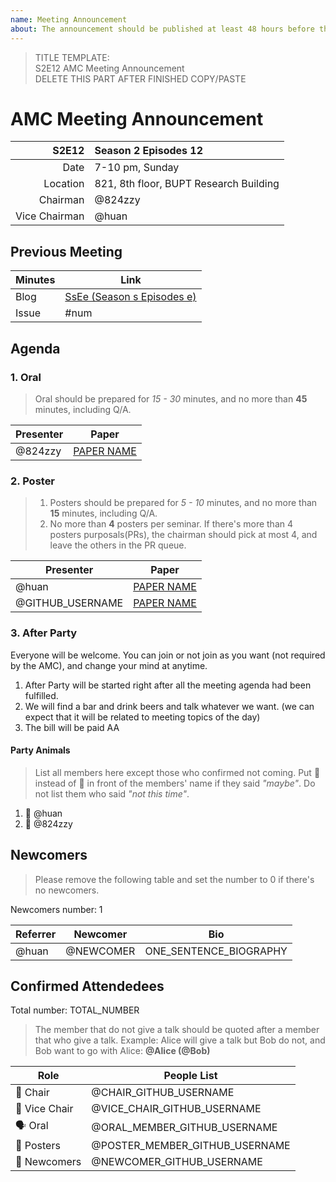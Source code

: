 ```yaml
---
name: Meeting Announcement
about: The announcement should be published at least 48 hours before the meeting, and the minutes should be published no more than 48 hours after the meeting.
---
```


> TITLE TEMPLATE:  
> S2E12 AMC Meeting Announcement  
> DELETE THIS PART AFTER FINISHED COPY/PASTE

# AMC Meeting Announcement

|         S2E12 | Season 2 Episodes 12 |
| ------------: | :-------------------- |
|          Date | 7-10 pm, Sunday        |
|      Location | 821, 8th floor, BUPT Research Building |
|      Chairman | @824zzy               |
| Vice Chairman | @huan                 |

## Previous Meeting

| Minutes | Link                        |
| ------- | --------------------------- |
| Blog    | [SsEe (Season s Episodes e)](https://ai-ml.club/events/seminar-meeting-minutes-s-e/) |
| Issue   | #num                        |

## Agenda

### 1. Oral

> Oral should be prepared for _15 - 30_ minutes, and no more than **45** minutes, including Q/A.

| Presenter | Paper                                     |
| --------- | ----------------------------------------- |
| @824zzy   | [PAPER NAME](https://arxiv.org/PAPER_URL) |

### 2. Poster

> 1. Posters should be prepared for _5 - 10_ minutes, and no more than **15** minutes, including Q/A.
> 1. No more than **4** posters per seminar. If there's more than 4 posters purposals(PRs), the chairman should pick at most 4, and leave the others in the PR queue.

| Presenter | Paper                                     |
| --------- | ----------------------------------------- |
| @huan     | [PAPER NAME](https://arxiv.org/PAPER_URL) |
| @GITHUB_USERNAME | [PAPER NAME](https://arxiv.org/PAPER_URL) |

### 3. After Party

Everyone will be welcome. You can join or not join as you want (not required by the AMC), and change your mind at anytime.

1. After Party will be started right after all the meeting agenda had been fulfilled.
1. We will find a bar and drink beers and talk whatever we want. (we can expect that it will be related to meeting topics of the day)
1. The bill will be paid AA

#### Party Animals

> List all members here except those who confirmed not coming. Put 🍺 instead of 🍻 in front of the members' name if they said _"maybe"_. Do not list them who said _"not this time"_.

1. 🍻 @huan
1. 🍺 @824zzy

## Newcomers

> Please remove the following table and set the number to 0 if there's no newcomers.

Newcomers number: 1

| Referrer | Newcomer  | Bio |
| -------- | --------- | --- |
| @huan    | @NEWCOMER | ONE_SENTENCE_BIOGRAPHY |


## Confirmed Attendedees

Total number: TOTAL_NUMBER

> The member that do not give a talk should be quoted after a member that who give a talk. 
> Example: Alice will give a talk but Bob do not, and Bob want to go with Alice:
> __@Alice (@Bob)__

| Role          | People List            |
| ------------- | ---------------------- |
| 🧓 Chair      | @CHAIR_GITHUB_USERNAME |
| 🧑 Vice Chair | @VICE_CHAIR_GITHUB_USERNAME |
| 🗣 Oral       | @ORAL_MEMBER_GITHUB_USERNAME |
| 📰 Posters    | @POSTER_MEMBER_GITHUB_USERNAME |
| 👶 Newcomers  | @NEWCOMER_GITHUB_USERNAME |
